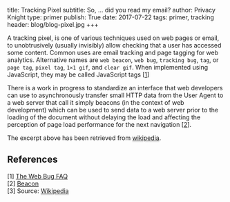 title: Tracking Pixel
subtitle: So, ... did you read my email?
author: Privacy Knight
type: primer
publish: True
date: 2017-07-22
tags: primer, tracking
header: blog/blog-pixel.jpg
+++

A tracking pixel, is one of various techniques used on web pages or email, to unobtrusively (usually invisibly) allow checking that a user has accessed some content. Common uses are email tracking and page tagging for web analytics. Alternative names are `web beacon`, `web bug`, `tracking bug`, `tag`, or `page tag`, `pixel tag`, `1×1 gif`, and `clear gif`. When implemented using JavaScript, they may be called JavaScript tags [[1](https://w2.eff.org/Privacy/Marketing/web_bug.html)]

There is a work in progress to standardize an interface that web developers can use to asynchronously transfer small HTTP data from the User Agent to a web server that call it simply beacons (in the context of web development) which can be used to send data to a web server prior to the loading of the document without delaying the load and affecting the perception of page load performance for the next navigation [[2](http://www.w3.org/TR/beacon/)].


The excerpt above has been retrieved from [wikipedia](https://en.wikipedia.org/wiki/Web_beacon).


## References

[1] [The Web Bug FAQ](https://w2.eff.org/Privacy/Marketing/web_bug.html) <br>
[2] [Beacon](http://www.w3.org/TR/beacon/) <br>
[3] Source: [Wikipedia](https://en.wikipedia.org/wiki/Web_beacon)
